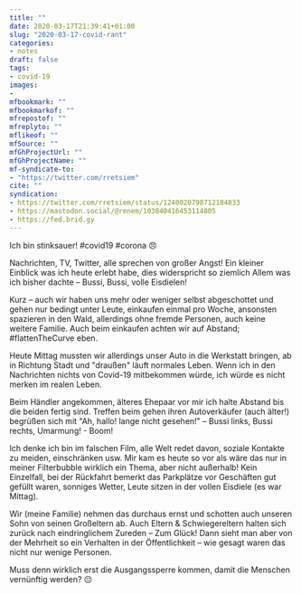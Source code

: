 ```yaml
---
title: ""
date: 2020-03-17T21:39:41+01:00
slug: "2020-03-17-covid-rant"
categories:
- notes
draft: false
tags:
- covid-19
images:
-
mfbookmark: ""
mfbookmarkof: ""
mfrepostof: ""
mfreplyto: ""
mflikeof: ""
mfSource: ""
mfGhProjectUrl: ""
mfGhProjectName: ""
mf-syndicate-to:
- "https://twitter.com/rretsiem"
cite: ""
syndication:
- https://twitter.com/rretsiem/status/1240020798712184833
- https://mastodon.social/@renem/103840416453114805
- https://fed.brid.gy
---
```


Ich bin stinksauer! #covid19 #corona :angry:

Nachrichten, TV, Twitter, alle sprechen von großer Angst! Ein kleiner Einblick was ich heute erlebt habe, dies widerspricht so ziemlich Allem was ich bisher dachte – Bussi, Bussi, volle Eisdielen!

Kurz – auch wir haben uns mehr oder weniger selbst abgeschottet und gehen nur bedingt unter Leute, einkaufen einmal pro Woche, ansonsten spazieren in den Wald, allerdings ohne fremde Personen, auch keine weitere Familie. Auch beim einkaufen achten wir auf Abstand; #flattenTheCurve eben.

Heute Mittag mussten wir allerdings unser Auto in die Werkstatt bringen, ab in Richtung Stadt und "draußen" läuft normales Leben. Wenn ich in den Nachrichten nichts von Covid-19 mitbekommen würde, ich würde es nicht merken im realen Leben.

Beim Händler angekommen, älteres Ehepaar vor mir ich halte Abstand bis die beiden fertig sind. Treffen beim gehen ihren Autoverkäufer (auch älter!) begrüßen sich mit "Ah, hallo! lange nicht gesehen!" – Bussi links, Bussi rechts, Umarmung! - Boom!

Ich denke ich bin im falschen Film, alle Welt redet davon, soziale Kontakte zu meiden, einschränken usw. Mir kam es heute so vor als wäre das nur in meiner Filterbubble wirklich ein Thema, aber nicht außerhalb!
Kein Einzelfall, bei der Rückfahrt bemerkt das Parkplätze vor Geschäften gut gefüllt waren, sonniges Wetter, Leute sitzen in der vollen Eisdiele (es war Mittag).

Wir (meine Familie) nehmen das durchaus ernst und schotten auch unseren Sohn von seinen Großeltern ab. Auch Eltern & Schwiegereltern halten sich zurück nach eindringlichem Zureden – Zum Glück!
Dann sieht man aber von der Mehrheit so ein Verhalten in der Öffentlichkeit – wie gesagt waren das nicht nur wenige Personen.

Muss denn wirklich erst die Ausgangssperre kommen, damit die Menschen vernünftig werden? :pensive: